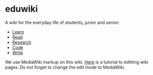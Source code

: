 eduwiki
=======

A wiki for the everyday life of students, junior and senior:

* [Learn](https://github.com/wikihub/eduwiki/wiki/Learn)
* [Read](https://github.com/wikihub/eduwiki/wiki/Read)
* [Research](https://github.com/wikihub/eduwiki/wiki/Research)
* [Code](https://github.com/wikihub/eduwiki/wiki/Code)
* [Write](https://github.com/wikihub/eduwiki/wiki/Write)

We use MediaWiki markup on this wiki. [Here](http://en.wikipedia.org/wiki/Wikipedia:Tutorial) is a tutorial 
to editting wiki pages. Do not forget to change the edit mode to MediaWiki.

